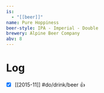 ```yaml
---
is:
  - "[[beer]]"
name: Pure Hoppiness
beer-style: IPA - Imperial - Double
brewery: Alpine Beer Company
abv: 8
---
```

# Log
- [x] [[2015-11]] #do/drink/beer 👍
